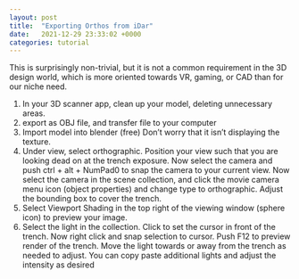 ```yaml
---
layout: post
title:  "Exporting Orthos from iDar"
date:   2021-12-29 23:33:02 +0000
categories: tutorial
---
```


This is surprisingly non-trivial, but it is not a common requirement in the 3D design world, which is more oriented towards VR, gaming, or CAD than for our niche need. 
1. In your 3D scanner app, clean up your model, deleting unnecessary areas. 
2. export as OBJ file, and transfer file to your computer 
3. Import model into blender (free) Don’t worry that it isn’t displaying the texture. 
4. Under view, select orthographic. Position your view such that you are looking dead on at the trench exposure. Now select the camera and push ctrl + alt + NumPad0 to snap the camera to your current view. Now select the camera in the scene collection, and click the movie camera menu icon (object properties) and change type to orthographic. Adjust the bounding box to cover the trench. 
5. Select Viewport Shading in the top right of the viewing window (sphere icon) to preview your image. 
6. Select the light in the collection.  Click to set the cursor in front of the trench. Now right click and snap selection to cursor. Push F12 to preview render of the trench. Move the light towards or away from the trench as needed to adjust. You can copy paste additional lights and adjust the intensity as desired

